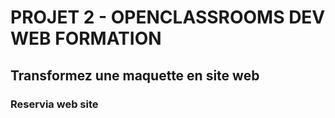 # PROJET 2 - OPENCLASSROOMS DEV WEB FORMATION
## Transformez une maquette en site web
### Reservia web site
